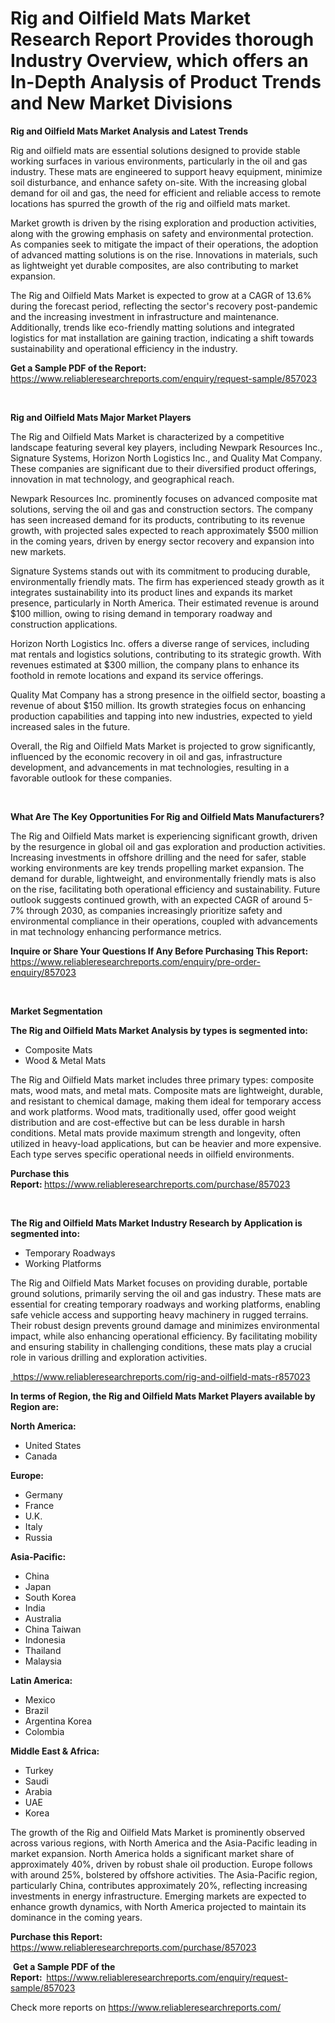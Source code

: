 <p><h1>Rig and Oilfield Mats Market Research Report Provides thorough Industry Overview, which offers an In-Depth Analysis of Product Trends and New Market Divisions</h1></p><p><strong>Rig and Oilfield Mats Market Analysis and Latest Trends</strong></p>
<p><p>Rig and oilfield mats are essential solutions designed to provide stable working surfaces in various environments, particularly in the oil and gas industry. These mats are engineered to support heavy equipment, minimize soil disturbance, and enhance safety on-site. With the increasing global demand for oil and gas, the need for efficient and reliable access to remote locations has spurred the growth of the rig and oilfield mats market.</p><p>Market growth is driven by the rising exploration and production activities, along with the growing emphasis on safety and environmental protection. As companies seek to mitigate the impact of their operations, the adoption of advanced matting solutions is on the rise. Innovations in materials, such as lightweight yet durable composites, are also contributing to market expansion.</p><p>The Rig and Oilfield Mats Market is expected to grow at a CAGR of 13.6% during the forecast period, reflecting the sector's recovery post-pandemic and the increasing investment in infrastructure and maintenance. Additionally, trends like eco-friendly matting solutions and integrated logistics for mat installation are gaining traction, indicating a shift towards sustainability and operational efficiency in the industry.</p></p>
<p><strong>Get a Sample PDF of the Report:&nbsp;</strong> <a href="https://www.reliableresearchreports.com/enquiry/request-sample/857023?utm_campaign=2251&utm_medium=2&utm_source=Github&utm_content=ia&utm_term=08042025&utm_id=rig-and-oilfield-mats">https://www.reliableresearchreports.com/enquiry/request-sample/857023</a></p>
<p>&nbsp;</p>
<p><strong>Rig and Oilfield Mats Major Market Players</strong></p>
<p><p>The Rig and Oilfield Mats Market is characterized by a competitive landscape featuring several key players, including Newpark Resources Inc., Signature Systems, Horizon North Logistics Inc., and Quality Mat Company. These companies are significant due to their diversified product offerings, innovation in mat technology, and geographical reach.</p><p>Newpark Resources Inc. prominently focuses on advanced composite mat solutions, serving the oil and gas and construction sectors. The company has seen increased demand for its products, contributing to its revenue growth, with projected sales expected to reach approximately $500 million in the coming years, driven by energy sector recovery and expansion into new markets.</p><p>Signature Systems stands out with its commitment to producing durable, environmentally friendly mats. The firm has experienced steady growth as it integrates sustainability into its product lines and expands its market presence, particularly in North America. Their estimated revenue is around $100 million, owing to rising demand in temporary roadway and construction applications.</p><p>Horizon North Logistics Inc. offers a diverse range of services, including mat rentals and logistics solutions, contributing to its strategic growth. With revenues estimated at $300 million, the company plans to enhance its foothold in remote locations and expand its service offerings.</p><p>Quality Mat Company has a strong presence in the oilfield sector, boasting a revenue of about $150 million. Its growth strategies focus on enhancing production capabilities and tapping into new industries, expected to yield increased sales in the future.</p><p>Overall, the Rig and Oilfield Mats Market is projected to grow significantly, influenced by the economic recovery in oil and gas, infrastructure development, and advancements in mat technologies, resulting in a favorable outlook for these companies.</p></p>
<p>&nbsp;</p>
<p><strong>What Are The Key Opportunities For Rig and Oilfield Mats Manufacturers?</strong></p>
<p><p>The Rig and Oilfield Mats market is experiencing significant growth, driven by the resurgence in global oil and gas exploration and production activities. Increasing investments in offshore drilling and the need for safer, stable working environments are key trends propelling market expansion. The demand for durable, lightweight, and environmentally friendly mats is also on the rise, facilitating both operational efficiency and sustainability. Future outlook suggests continued growth, with an expected CAGR of around 5-7% through 2030, as companies increasingly prioritize safety and environmental compliance in their operations, coupled with advancements in mat technology enhancing performance metrics.</p></p>
<p><strong>Inquire or Share Your Questions If Any Before Purchasing This Report:</strong> <a href="https://www.reliableresearchreports.com/enquiry/pre-order-enquiry/857023?utm_campaign=2251&utm_medium=2&utm_source=Github&utm_content=ia&utm_term=08042025&utm_id=rig-and-oilfield-mats">https://www.reliableresearchreports.com/enquiry/pre-order-enquiry/857023</a></p>
<p>&nbsp;</p>
<p><strong>Market Segmentation</strong></p>
<p><strong>The Rig and Oilfield Mats Market Analysis by types is segmented into:</strong></p>
<p><ul><li>Composite Mats</li><li>Wood & Metal Mats</li></ul></p>
<p><p>The Rig and Oilfield Mats market includes three primary types: composite mats, wood mats, and metal mats. Composite mats are lightweight, durable, and resistant to chemical damage, making them ideal for temporary access and work platforms. Wood mats, traditionally used, offer good weight distribution and are cost-effective but can be less durable in harsh conditions. Metal mats provide maximum strength and longevity, often utilized in heavy-load applications, but can be heavier and more expensive. Each type serves specific operational needs in oilfield environments.</p></p>
<p><strong>Purchase this Report:&nbsp;</strong><a href="https://www.reliableresearchreports.com/purchase/857023?utm_campaign=2251&utm_medium=2&utm_source=Github&utm_content=ia&utm_term=08042025&utm_id=rig-and-oilfield-mats">https://www.reliableresearchreports.com/purchase/857023</a></p>
<p>&nbsp;</p>
<p><strong>The Rig and Oilfield Mats Market Industry Research by Application is segmented into:</strong></p>
<p><ul><li>Temporary Roadways</li><li>Working Platforms</li></ul></p>
<p><p>The Rig and Oilfield Mats Market focuses on providing durable, portable ground solutions, primarily serving the oil and gas industry. These mats are essential for creating temporary roadways and working platforms, enabling safe vehicle access and supporting heavy machinery in rugged terrains. Their robust design prevents ground damage and minimizes environmental impact, while also enhancing operational efficiency. By facilitating mobility and ensuring stability in challenging conditions, these mats play a crucial role in various drilling and exploration activities.</p></p>
<p><a href="https://www.reliableresearchreports.com/rig-and-oilfield-mats-r857023?utm_campaign=2251&utm_medium=2&utm_source=Github&utm_content=ia&utm_term=08042025&utm_id=rig-and-oilfield-mats">&nbsp;https://www.reliableresearchreports.com/rig-and-oilfield-mats-r857023</a></p>
<p><strong>In terms of Region, the Rig and Oilfield Mats Market Players available by Region are:</strong></p>
<p>
    <p> <strong> North America: </strong>
        <ul>
            <li>United States</li>
            <li>Canada</li>
        </ul>
        </p> 
    <p> <strong> Europe: </strong>
        <ul>
            <li>Germany</li>
            <li>France</li>
            <li>U.K.</li>
            <li>Italy</li>
            <li>Russia</li>
        </ul>
        </p> 
    <p> <strong> Asia-Pacific: </strong>
        <ul>
            <li>China</li>
            <li>Japan</li>
            <li>South Korea</li>
            <li>India</li>
            <li>Australia</li>
            <li>China Taiwan</li>
            <li>Indonesia</li>
            <li>Thailand</li>
            <li>Malaysia</li>
        </ul>
        </p> 
    <p> <strong> Latin America: </strong>
        <ul>
            <li>Mexico</li>
            <li>Brazil</li>
            <li>Argentina Korea</li>
            <li>Colombia</li>
        </ul>
        </p> 
    <p> <strong> Middle East & Africa: </strong>
        <ul>
            <li>Turkey</li>
            <li>Saudi</li>
            <li>Arabia</li>
            <li>UAE</li>
            <li>Korea</li>
        </ul>
    </p>
    </p>
<p><p>The growth of the Rig and Oilfield Mats Market is prominently observed across various regions, with North America and the Asia-Pacific leading in market expansion. North America holds a significant market share of approximately 40%, driven by robust shale oil production. Europe follows with around 25%, bolstered by offshore activities. The Asia-Pacific region, particularly China, contributes approximately 20%, reflecting increasing investments in energy infrastructure. Emerging markets are expected to enhance growth dynamics, with North America projected to maintain its dominance in the coming years.</p></p>
<p><strong>Purchase this Report: </strong><a href="https://www.reliableresearchreports.com/purchase/857023?utm_campaign=2251&utm_medium=2&utm_source=Github&utm_content=ia&utm_term=08042025&utm_id=rig-and-oilfield-mats">https://www.reliableresearchreports.com/purchase/857023</a></p>
<p>&nbsp;<strong>Get a Sample PDF of the Report:&nbsp;&nbsp;</strong><a href="https://www.reliableresearchreports.com/enquiry/request-sample/857023?utm_campaign=2251&utm_medium=2&utm_source=Github&utm_content=ia&utm_term=08042025&utm_id=rig-and-oilfield-mats">https://www.reliableresearchreports.com/enquiry/request-sample/857023</a></p>
<p><strong></strong></p>
<p>Check more reports on <a href="https://www.reliableresearchreports.com/?utm_campaign=2251&utm_medium=2&utm_source=Github&utm_content=ia&utm_term=08042025&utm_id=rig-and-oilfield-mats">https://www.reliableresearchreports.com/</a></p>